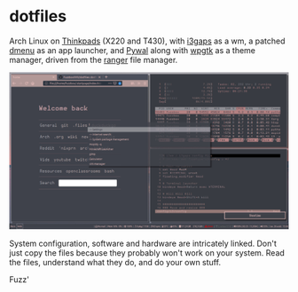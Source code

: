 # dotfiles

Arch Linux on [Thinkpads](https://www.reddit.com/r/thinkpad/) (X220 and T430), with [i3gaps](https://github.com/Airblader/i3) as a wm, a patched [dmenu](https://tools.suckless.org/dmenu/) as an app launcher, and [Pywal](https://github.com/dylanaraps/pywal) along with [wpgtk](https://github.com/BigfootN/wpgtk) as a theme manager, driven from the [ranger](https://github.com/ranger/ranger) file manager.

![Screenie](https://raw.githubusercontent.com/Fuzzbox999/dotfiles/master/Images/Screenshots/screenie.jpg)

System configuration, software and hardware are intricately linked.
Don't just copy the files because they probably won't work on your system.
Read the files, understand what they do, and do your own stuff.

Fuzz'

